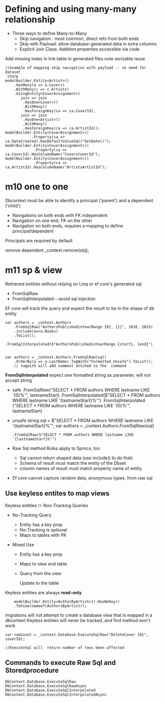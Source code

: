 # Defining and using many-many relationship

-   Three ways to define Many-to-Many
    -   Skip navigation : most common, direct refs from both ends
    -   Skip with Payload: allow database-generated data in extra columns
    -   Explicit Join Class: Addition properties accessible via code

Add missing index in link table in generated files
    note serizable issue

    //example of mapping skip navigation with payload -- no need for dataset
    `charp
    modelBuilder.Entity<Artist>()
        .HasMany(a => a.Covers)
        .WithMany(c => c.Artists)
        .UsingEntity<CoverAssignment>(
           join => join
            .HasOne<Cover>()
            .WithMany()
            .HasForeignKey(ca => ca.CoverId),
           join => join
            .HasOne<Artist>()
            .WithMany()
            .HasForeignKey(ca => ca.ArtistId));
    modelBuilder.Entity<CoverAssignment>()
                .Property(ca => ca.DateCreated).HasDefaultValueSql("GetDate()");
    modelBuilder.Entity<CoverAssignment>()
                 .Property(ca => ca.CoverId).HasColumnName("CoversCoverId");
    modelBuilder.Entity<CoverAssignment>()
                 .Property(ca => ca.ArtistId).HasColumnName("ArtistsArtistId");

# m10 one to one

Dbcontext must be able to identify a principal ('parent') and a dependent ('child')

-   Navigations on both ends with FK independent
-   Navigation on one end, FK on the other
-   Navigation on both ends, requires a mapping to define principal/dependent

Principals are required by default

remove dependent _context.remove(obj);

# m11 sp & view

Retrieved entities without relying on Linq or ef core's generated sql

-   FromSqlRaw
-   FromSqlInterpolated --avoid sql injection

EF core will track the query and expect the result to be in the shape of db entity

    var authors = _context.Authors
        .FromSqlRaw("AuthorsPublishedinYearRange {0}, {1}", 2010, 2015)
        .include(a=>a.Books)
        .ToList();

    .FromSqlInterpolated($"AuthorsPublishedinYearRange {start}, {end}")


    var authors = _context.Authors.FromSqlRaw(sql)
        .OrderBy(a => a.LastName).TagWith("Formatted_Unsafe").ToList(); 
        // tagwith will add comment attched to the  command 

**FromSqlInterpolated** expect one formatted string as parameter, will not accept string

-   safe
        .FromSqlRaw("SELECT * FROM authors WHERE lastname LIKE '{0}%'", lastnameStart)
        .FromSqlInterpolated($"SELECT * FROM authors WHERE lastname LIKE '{lastnameStart}%'")
        .FromSqlInterpolated
            ("SELECT * FROM authors WHERE lastname LIKE '{0}%'", lastnameStart)
-   unsafe
        string sql = $"SELECT * FROM authors WHERE lastname LIKE '{lastnameStart}%'";
        var authors = _context.Authors.FromSqlRaw(sql)

        .FromSqlRaw($"SELECT * FROM authors WHERE lastname LIKE '{lastnameStart}%'")

-   Raw Sql method Rules apply to Sprocs, too
    -   Sql cannot return shaped data (use include() to do that)
    -   Schema of result must match the entity of the Dbset
    -   column names of result must match property name of entity

 -  Ef core cannot capture random data, anonymous types, from raw sql

  ## Use keyless entites to map views

  Keyless entities != Non-Tracking Queries

-   No-Tracking Query
    - Entity has a key prop
    - No-Tracking is optional
    - Maps to tables with PK

-   Mixed Use
    - Entity has a key prop
    - Maps to view and table
    - Query from the view

        Update to the table

Keyless entities are always **read-only**

        modelBuilder.Entity<AuthorByArtist>().HasNoKey()
        .ToView(nameof(AuthorsByArtist));
migrations will not attempt to create a database view that is mapped in a dbcontext
Keyless entities will never be tracked, and find method won't work

    var rowCount = _context.Database.ExecuteSqlRaw("DeleteCover {0}", coverId);

    //ExecuteSql will  return number of rows been affected

## Commands to execute Raw Sql and Storedprocedure

    DbContext.Database.ExecuteSqlRaw
    DbContext.Database.ExecuteSqlRawAsync
    DbContext.Database.ExecuteSqlInterpolated
    DbContext.Database.ExecuteSqlInterpolatedAsync






